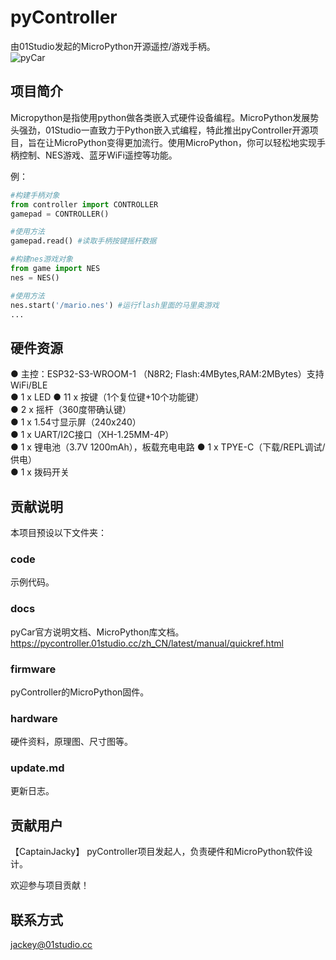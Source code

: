 # pyController
由01Studio发起的MicroPython开源遥控/游戏手柄。  
![pyCar](https://github.com/01studio-lab/pyCar/blob/main/docs/manual/media/pyController.jpg)

## 项目简介
Micropython是指使用python做各类嵌入式硬件设备编程。MicroPython发展势头强劲，01Studio一直致力于Python嵌入式编程，特此推出pyController开源项目，旨在让MicroPython变得更加流行。使用MicroPython，你可以轻松地实现手柄控制、NES游戏、蓝牙WiFi遥控等功能。

例：
```python
#构建手柄对象
from controller import CONTROLLER
gamepad = CONTROLLER()

#使用方法
gamepad.read() #读取手柄按键摇杆数据

#构建nes游戏对象
from game import NES
nes = NES()

#使用方法
nes.start('/mario.nes') #运行flash里面的马里奥游戏
...
```

## 硬件资源
● 主控：ESP32-S3-WROOM-1 （N8R2; Flash:4MBytes,RAM:2MBytes）支持WiFi/BLE  
● 1 x LED 
● 11 x 按键（1个复位键+10个功能键）  
● 2 x 摇杆（360度带确认键）  
● 1 x 1.54寸显示屏（240x240）  
● 1 x UART/I2C接口（XH-1.25MM-4P）  
● 1 x 锂电池（3.7V 1200mAh），板载充电电路
● 1 x TPYE-C（下载/REPL调试/供电）  
● 1 x 拨码开关   


## 贡献说明
本项目预设以下文件夹：

### code
示例代码。

### docs
pyCar官方说明文档、MicroPython库文档。
https://pycontroller.01studio.cc/zh_CN/latest/manual/quickref.html

### firmware
pyController的MicroPython固件。

### hardware
硬件资料，原理图、尺寸图等。

### update.md
更新日志。

## 贡献用户
【CaptainJacky】 pyController项目发起人，负责硬件和MicroPython软件设计。    

欢迎参与项目贡献！

## 联系方式
jackey@01studio.cc